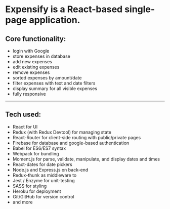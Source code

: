 # **Expensify** is a React-based single-page application.

## Core functionality:

- login with Google
- store expenses in database
- add new expenses
- edit existing expenses
- remove expenses
- sorted expenses by amount/date
- filter expenses with text and date filters
- display summary for all visible expenses
- fully responsive

---

## Tech used:

- React for UI
- Redux (with Redux Devtool) for managing state
- React-Router for client-side routing with public/private pages
- Firebase for database and google-based authentication
- Babel for ES6/ES7 syntax
- Webpack for bundling
- Moment.js for parse, validate, manipulate, and display dates and times
- React-dates for date pickers
- Node.js and Express.js on back-end
- Redux-thunk as middleware to
- Jest / Enzyme for unit-testing
- SASS for styling
- Heroku for deployment
- Git/GitHub for version control
- and more

